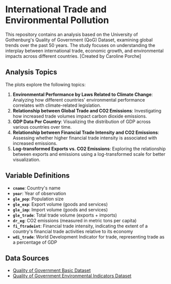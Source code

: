 # International Trade and Environmental Pollution

This repository contains an analysis based on the University of Gothenburg's Quality of Government (QoG) Dataset, examining global trends over the past 50 years. The study focuses on understanding the interplay between international trade, economic growth, and environmental impacts across different countries. [Created by Caroline Porche]

## Analysis Topics

The plots explore the following topics:

1. **Environmental Performance by Laws Related to Climate Change**: Analyzing how different countries' environmental performance correlates with climate-related legislation.
2. **Relationship between Global Trade and CO2 Emissions**: Investigating how increased trade volumes impact carbon dioxide emissions.
3. **GDP Data Per Country**: Visualizing the distribution of GDP across various countries over time.
4. **Relationship between Financial Trade Intensity and CO2 Emissions**: Assessing whether higher financial trade intensity is associated with increased emissions.
5. **Log-transformed Exports vs. CO2 Emissions**: Exploring the relationship between exports and emissions using a log-transformed scale for better visualization.

## Variable Definitions

- **`cname`**: Country's name
- **`year`**: Year of observation
- **`gle_pop`**: Population size
- **`gle_exp`**: Export volume (goods and services)
- **`gle_imp`**: Import volume (goods and services)
- **`gle_trade`**: Total trade volume (exports + imports)
- **`dr_eg`**: CO2 emissions (measured in metric tons per capita)
- **`fi_ftradeint`**: Financial trade intensity, indicating the extent of a country's financial trade activities relative to its economy
- **`wdi_trade`**: World Development Indicator for trade, representing trade as a percentage of GDP

## Data Sources

- [Quality of Government Basic Dataset](https://www.gu.se/en/quality-government/qog-data/data-downloads/basic-dataset)
- [Quality of Government Environmental Indicators Dataset](https://www.gu.se/en/quality-government/qog-data/data-downloads/environmental-indicators-dataset)

